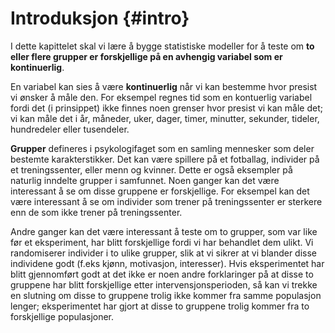 # Introduksjon {#intro}

I dette kapittelet skal vi lære å bygge statistiske modeller for å teste om **to eller flere grupper er forskjellige på en avhengig variabel som er kontinuerlig**. 

En variabel kan sies å være **kontinuerlig** når vi kan bestemme hvor presist vi ønsker å måle den. For eksempel regnes tid som en kontuerlig variabel fordi det (i prinsippet) ikke finnes noen grenser hvor presist vi kan måle det; vi kan måle det i år, måneder, uker, dager, timer, minutter, sekunder, tideler, hundredeler eller tusendeler.

**Grupper** defineres i psykologifaget som en samling mennesker som deler bestemte karakterstikker. Det kan være spillere på et fotballag, individer på et treningssenter, eller menn og kvinner. Dette er også eksempler på naturlig inndelte grupper i samfunnet. Noen ganger kan det være interessant å se om disse gruppene er forskjellige. For eksempel kan det være interessant å se om individer som trener på treningssenter er sterkere enn de som ikke trener på treningssenter.

Andre ganger kan det være interessant å teste om to grupper, som var like før et eksperiment, har blitt forskjellige fordi vi har behandlet dem ulikt. Vi randomiserer individer i to ulike grupper, slik at vi sikrer at vi blander disse individene godt (f.eks kjønn, motivasjon, interesser). Hvis eksperimentet har blitt gjennomført godt at det ikke er noen andre forklaringer på at disse to gruppene har blitt forskjellige etter intervensjonsperioden, så kan vi trekke en slutning om disse to gruppene trolig ikke kommer fra samme populasjon lenger; eksperimentet har gjort at disse to gruppene trolig kommer fra to forskjellige populasjoner. 

